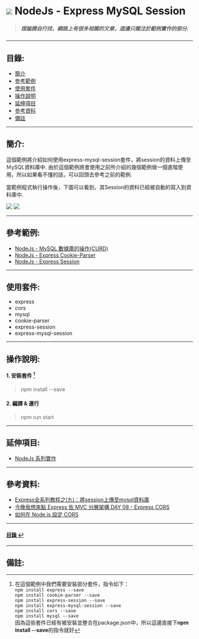 # ![](https://drive.google.com/uc?id=10INx5_pkhMcYRdx_OO4rXNXxcsvPtBYq) NodeJs - Express MySQL Session
> ##### 理論請自行找，網路上有很多相關的文章，這邊只關注於範例實作的部分.

---

<!--ts-->
## 目錄:
* [簡介](#簡介)
* [參考範例](#參考範例)
* [使用套件](#使用套件)
* [操作說明](#操作說明)
* [延伸項目](#延伸項目)
* [參考資料](#參考資料)
* [備註](#備註)
<!--te-->

---

## 簡介:
這個範例將介紹如何使用express-mysql-session套件，將session的資料上傳至ＭySQL資料庫中.
由於這個範例將會使用之前所介紹的幾個範例做一個進階使用，所以如果看不懂的話，可以回頭去參考之前的範例.

當範例程式執行操作後，下圖可以看到，其Session的資料已經被自動的寫入到資料庫中.
<br>

![](https://drive.google.com/uc?id=1iWZFqDgHSZAAl1dszZpyueSoM9M5VP4H)
![](https://drive.google.com/uc?id=1A37iALYuafQnj-c5pleOFlxr0iN7p-bN)

---

## 參考範例:
- [NodeJs - MySQL 數據庫的操作(CURD)](https://github.com/RC-Dev-Tech/nodejs-mysql) <br>
- [NodeJs - Express Cookie-Parser](https://github.com/RC-Dev-Tech/nodejs-express-cookie-parser) <br>
- [NodeJs - Express Session](https://github.com/RC-Dev-Tech/nodejs-express-session) <br>

---

## 使用套件:
- express
- cors
- mysql
- cookie-parser
- express-session
- express-mysql-session

---

## 操作說明:
#### 1. 安裝套件 [^1]
> npm install --save
#### 2. 編譯 & 運行
> npm run start

---

## 延伸項目:
* [NodeJs 系列實作](https://github.com/RC-Dev-Tech/nodejs-index) <br>

---

## 參考資料:
* [Express全系列教程之(九)：將session上傳至mysql資料庫](https://www.zendei.com/article/74354.html) <br>
* [今晚我想來點 Express 佐 MVC 分層架構 DAY 08 - Express CORS](https://ithelp.ithome.com.tw/articles/10242452) <br>
* [如何在 Node.js 設定 CORS](https://note.pcwu.net/2017/03/16/nodejs-cors/) <br>

---

<!--ts-->
#### [目錄 ↩](#目錄)
<!--te-->

---

## 備註:

[^1]: 在這個範例中我們需要安裝部分套件，指令如下：<br>
`npm install express --save` <br>
`npm install cookie-parser --save` <br>
`npm install express-session --save` <br>
`npm install express-mysql-session --save` <br>
`npm install cors --save` <br>
`npm install mysql --save` <br>
因為這些套件已經有被安裝並整合在package.json中，所以這邊直接下**npm install --save**的指令就好
